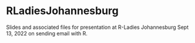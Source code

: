 # RLadiesJohannesburg

Slides and associated files for presentation at R-Ladies Johannesburg Sept 13, 2022 on sending email with R.
